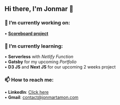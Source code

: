 ## Hi there, I'm Jonmar 👋


### 🔭 I’m currently working on:
  • **[Scoreboard project](https://github.com/mar-veloper/scoreboard)** <br/>

### 🌱 I’m currently learning:
  • **Serverless** with _Netlify Function_ <br/>
  • **Gatsby** for my upcoming _Portfolio_ <br/>
  • **D3 JS** and **Next JS** for our upcoming 2 weeks project <br/>

### 📫 How to reach me: 
   • **LinkedIn**: [Click here](https://www.linkedin.com/in/jrmt/) <br/>
   • **Gmail**: contact@jonmartamon.com <br/>
   
